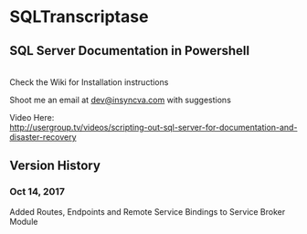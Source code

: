 # SQLTranscriptase 
<h2>SQL Server Documentation in Powershell</h2><br>
Check the Wiki for Installation instructions

Shoot me an email at dev@insyncva.com with suggestions

Video Here:<br>
http://usergroup.tv/videos/scripting-out-sql-server-for-documentation-and-disaster-recovery

<h2>Version History</h2>

<h3>Oct 14, 2017</h3>
Added Routes, Endpoints and Remote Service Bindings to Service Broker Module
